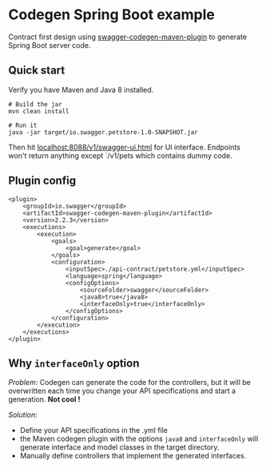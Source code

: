 # Codegen Spring Boot example

Contract first design using [swagger-codegen-maven-plugin](https://github.com/swagger-api/swagger-codegen/blob/master/modules/swagger-codegen-maven-plugin/README.md) 
to generate Spring Boot server code.


## Quick start

Verify you have Maven and Java 8 installed.

```
# Build the jar
mvn clean install

# Run it
java -jar target/io.swagger.petstore-1.0-SNAPSHOT.jar
```
Then hit [localhost:8088/v1/swagger-ui.html](http://localhost:8088/v1/swagger-ui.html) for UI interface.
Endpoints won't return anything except `/v1/pets which contains dummy code.  


## Plugin config
```
<plugin>
    <groupId>io.swagger</groupId>
    <artifactId>swagger-codegen-maven-plugin</artifactId>
    <version>2.2.3</version>
    <executions>
        <execution>
            <goals>
                <goal>generate</goal>
            </goals>
            <configuration>
                <inputSpec>./api-contract/petstore.yml</inputSpec>
                <language>spring</language>
                <configOptions>
                    <sourceFolder>swagger</sourceFolder>
                    <java8>true</java8>
                    <interfaceOnly>true</interfaceOnly>
                </configOptions>
            </configuration>
        </execution>
    </executions>
</plugin>
```


## Why `interfaceOnly` option
*Problem:*
Codegen can generate the code for the controllers, but it will be overwritten 
each time you change your API specifications and start a generation. **Not cool !**

*Solution*:
* Define your API specifications in the .yml file
* the Maven codegen plugin with the options `java8` and `interfaceOnly` will generate interface and 
model classes in the target directory.
* Manually define controllers that implement the generated interfaces.
 
